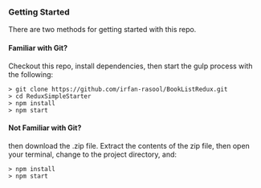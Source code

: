  ### Getting Started

There are two methods for getting started with this repo.

#### Familiar with Git?
Checkout this repo, install dependencies, then start the gulp process with the following:

```
> git clone https://github.com/irfan-rasool/BookListRedux.git
> cd ReduxSimpleStarter
> npm install
> npm start
```

#### Not Familiar with Git?
then download the .zip file.  Extract the contents of the zip file, then open your terminal, change to the project directory, and:

```
> npm install
> npm start
```
